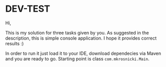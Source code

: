 # DEV-TEST

Hi,

This is my solution for three tasks given by you. As suggested in the description, this is simple console application. I hope it provides correct results :) 

In order to run it just load it to your IDE, download dependecies via Maven and you are ready to go. Starting point is class `com.mkrosnicki.Main`.
